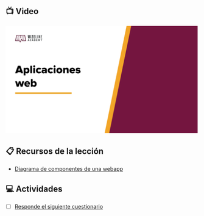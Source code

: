 ## :tv: Video

<div align="center">
  <a target="_blank" href="https://drive.google.com/file/d/1E6oJvYodqzTX46a7KP2H_ZkPDcuWsOPj/view?usp=sharing"><img src="assets/cover%20image%201.2.png?raw=true" alt="Da clic para ver el vídeo"></a>
</div>

## :clipboard: Recursos de la lección

- [Diagrama de componentes de una webapp](https://github.com/wizelineacademy/web-development-bootcamp-course/blob/main/pre-curso/modulo_1/sesion_1.2/assets/Diagrama%20componentes%20de%20una%20webapp.png?raw=true)

## :computer: Actividades

- [ ] [Responde el siguiente cuestionario](https://forms.gle/N3dJiF1QPgAtnR917)
